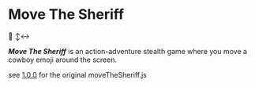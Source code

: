 # Move The Sheriff

🤠 ↕️↔️

_**Move The Sheriff**_ is an action-adventure stealth game where you move a cowboy emoji around the screen.

see [1.0.0](https://github.com/austinpray/move-the-sheriff/tree/1.0.0) for the original moveTheSheriff.js
